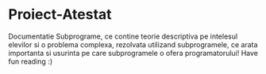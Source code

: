 # Proiect-Atestat
Documentatie Subprograme, ce contine teorie descriptiva pe intelesul elevilor si o problema complexa, rezolvata utilizand subprogramele, ce arata importanta si usurinta pe care subprogramele o ofera programatorului! Have fun reading :)
